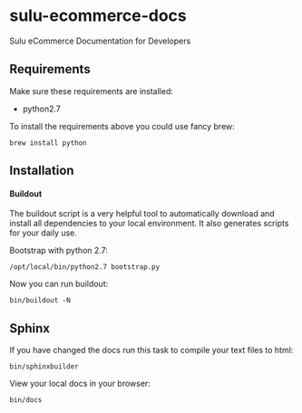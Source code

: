 # sulu-ecommerce-docs

Sulu eCommerce Documentation for Developers

## Requirements

Make sure these requirements are installed:

* python2.7

To install the requirements above you could use fancy brew:

```
brew install python
```

## Installation

#### Buildout

The buildout script is a very helpful tool to automatically download and install
all dependencies to your local environment. It also generates scripts for your daily
use.

Bootstrap with python 2.7:

```
/opt/local/bin/python2.7 bootstrap.py
```

Now you can run buildout:

```
bin/buildout -N
```

## Sphinx

If you have changed the docs run this task to compile your text files to html:

```
bin/sphinxbuilder
```

View your local docs in your browser:

```
bin/docs
```

